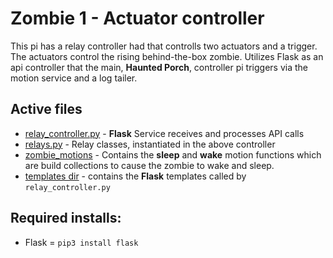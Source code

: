 # Zombie 1 - Actuator controller
This pi has a relay controller had that controlls two actuators and a trigger.  The actuators control the rising behind-the-box zombie.  Utilizes Flask as an api controller that the main, **Haunted Porch**, controller pi triggers via the motion service and a log tailer.
## Active files
- [relay_controller.py](./relay_controller.py) - **Flask** Service receives and processes API calls
- [relays.py](./relays.py) - Relay classes, instantiated in the above controller
- [zombie_motions](./zombie_motions.py) - Contains the **sleep** and **wake** motion functions which are build collections to cause the zombie to wake and sleep.
- [templates dir](./templates) - contains the **Flask** templates called by `relay_controller.py`
## Required installs:
- Flask = `pip3 install flask`